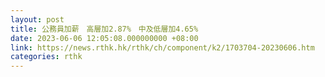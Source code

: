 ```yaml
---
layout: post
title: 公務員加薪　高層加2.87%　中及低層加4.65%
date: 2023-06-06 12:05:08.000000000 +08:00
link: https://news.rthk.hk/rthk/ch/component/k2/1703704-20230606.htm
categories: rthk
---
```



